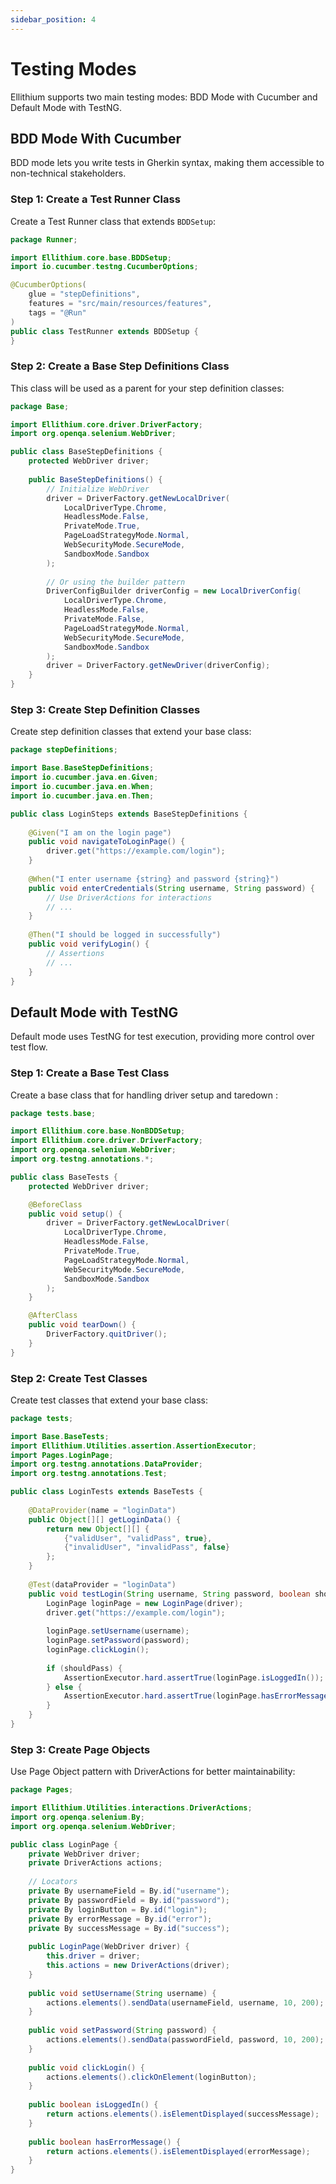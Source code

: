 ```yaml
---
sidebar_position: 4
---
```


# Testing Modes

Ellithium supports two main testing modes: BDD Mode with Cucumber and Default Mode with TestNG.

## BDD Mode With Cucumber

BDD mode lets you write tests in Gherkin syntax, making them accessible to non-technical stakeholders.

### Step 1: Create a Test Runner Class

Create a Test Runner class that extends `BDDSetup`:

```java
package Runner;

import Ellithium.core.base.BDDSetup;
import io.cucumber.testng.CucumberOptions;

@CucumberOptions(
    glue = "stepDefinitions",
    features = "src/main/resources/features",
    tags = "@Run"
)
public class TestRunner extends BDDSetup {
}
```

### Step 2: Create a Base Step Definitions Class

This class will be used as a parent for your step definition classes:

```java
package Base;

import Ellithium.core.driver.DriverFactory;
import org.openqa.selenium.WebDriver;

public class BaseStepDefinitions {
    protected WebDriver driver;
    
    public BaseStepDefinitions() {
        // Initialize WebDriver
        driver = DriverFactory.getNewLocalDriver(
            LocalDriverType.Chrome,
            HeadlessMode.False,
            PrivateMode.True,
            PageLoadStrategyMode.Normal,
            WebSecurityMode.SecureMode,
            SandboxMode.Sandbox
        );
        
        // Or using the builder pattern
        DriverConfigBuilder driverConfig = new LocalDriverConfig(
            LocalDriverType.Chrome,
            HeadlessMode.False,
            PrivateMode.False,
            PageLoadStrategyMode.Normal,
            WebSecurityMode.SecureMode,
            SandboxMode.Sandbox
        );
        driver = DriverFactory.getNewDriver(driverConfig);
    }
}
```

### Step 3: Create Step Definition Classes

Create step definition classes that extend your base class:

```java
package stepDefinitions;

import Base.BaseStepDefinitions;
import io.cucumber.java.en.Given;
import io.cucumber.java.en.When;
import io.cucumber.java.en.Then;

public class LoginSteps extends BaseStepDefinitions {
    
    @Given("I am on the login page")
    public void navigateToLoginPage() {
        driver.get("https://example.com/login");
    }
    
    @When("I enter username {string} and password {string}")
    public void enterCredentials(String username, String password) {
        // Use DriverActions for interactions
        // ...
    }
    
    @Then("I should be logged in successfully")
    public void verifyLogin() {
        // Assertions
        // ...
    }
}
```

## Default Mode with TestNG

Default mode uses TestNG for test execution, providing more control over test flow.

### Step 1: Create a Base Test Class

Create a base class that for handling driver setup and taredown :

```java
package tests.base;

import Ellithium.core.base.NonBDDSetup;
import Ellithium.core.driver.DriverFactory;
import org.openqa.selenium.WebDriver;
import org.testng.annotations.*;

public class BaseTests {
    protected WebDriver driver;

    @BeforeClass
    public void setup() {
        driver = DriverFactory.getNewLocalDriver(
            LocalDriverType.Chrome,
            HeadlessMode.False,
            PrivateMode.True,
            PageLoadStrategyMode.Normal,
            WebSecurityMode.SecureMode,
            SandboxMode.Sandbox
        );
    }

    @AfterClass
    public void tearDown() {
        DriverFactory.quitDriver();
    }
}
```

### Step 2: Create Test Classes

Create test classes that extend your base class:

```java
package tests;

import Base.BaseTests;
import Ellithium.Utilities.assertion.AssertionExecutor;
import Pages.LoginPage;
import org.testng.annotations.DataProvider;
import org.testng.annotations.Test;

public class LoginTests extends BaseTests {
    
    @DataProvider(name = "loginData")
    public Object[][] getLoginData() {
        return new Object[][] {
            {"validUser", "validPass", true},
            {"invalidUser", "invalidPass", false}
        };
    }
    
    @Test(dataProvider = "loginData")
    public void testLogin(String username, String password, boolean shouldPass) {
        LoginPage loginPage = new LoginPage(driver);
        driver.get("https://example.com/login");
        
        loginPage.setUsername(username);
        loginPage.setPassword(password);
        loginPage.clickLogin();
        
        if (shouldPass) {
            AssertionExecutor.hard.assertTrue(loginPage.isLoggedIn());
        } else {
            AssertionExecutor.hard.assertTrue(loginPage.hasErrorMessage());
        }
    }
}
```

### Step 3: Create Page Objects

Use Page Object pattern with DriverActions for better maintainability:

```java
package Pages;

import Ellithium.Utilities.interactions.DriverActions;
import org.openqa.selenium.By;
import org.openqa.selenium.WebDriver;

public class LoginPage {
    private WebDriver driver;
    private DriverActions actions;
    
    // Locators
    private By usernameField = By.id("username");
    private By passwordField = By.id("password");
    private By loginButton = By.id("login");
    private By errorMessage = By.id("error");
    private By successMessage = By.id("success");
    
    public LoginPage(WebDriver driver) {
        this.driver = driver;
        this.actions = new DriverActions(driver);
    }
    
    public void setUsername(String username) {
        actions.elements().sendData(usernameField, username, 10, 200);
    }
    
    public void setPassword(String password) {
        actions.elements().sendData(passwordField, password, 10, 200);
    }
    
    public void clickLogin() {
        actions.elements().clickOnElement(loginButton);
    }
    
    public boolean isLoggedIn() {
        return actions.elements().isElementDisplayed(successMessage);
    }
    
    public boolean hasErrorMessage() {
        return actions.elements().isElementDisplayed(errorMessage);
    }
}
``` 